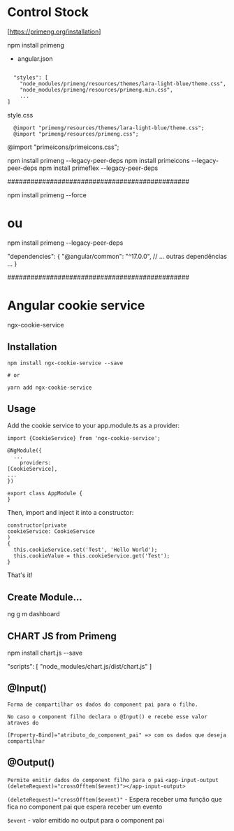 # Control Stock

[https://primeng.org/installation]

npm install primeng

- angular.json

```

  "styles": [
    "node_modules/primeng/resources/themes/lara-light-blue/theme.css",
    "node_modules/primeng/resources/primeng.min.css",
    ...
]

```

style.css

```
  @import "primeng/resources/themes/lara-light-blue/theme.css";
  @import "primeng/resources/primeng.css";
```
@import "primeicons/primeicons.css";

npm install primeng --legacy-peer-deps
npm install primeicons --legacy-peer-deps
npm install primeflex --legacy-peer-deps


###############################################

npm install primeng --force
# ou
npm install primeng --legacy-peer-deps


"dependencies": {
    "@angular/common": "^17.0.0",
    // ... outras dependências ...
}

###############################################

# Angular cookie service
ngx-cookie-service

## Installation

```
npm install ngx-cookie-service --save

# or

yarn add ngx-cookie-service
```

## Usage

Add the cookie service to your app.module.ts as a provider:

```
import {CookieService} from 'ngx-cookie-service';

@NgModule({
  ...
    providers:
[CookieService],
...
})

export class AppModule {
}
```

Then, import and inject it into a constructor:

```
constructor(private
cookieService: CookieService
)
{
  this.cookieService.set('Test', 'Hello World');
  this.cookieValue = this.cookieService.get('Test');
}
```
That's it!


## Create Module...


ng g m dashboard


## CHART JS from Primeng

npm install chart.js --save

"scripts": [
              "node_modules/chart.js/dist/chart.js"
            ] 








## @Input() 
`Forma de compartilhar os dados do component pai para o filho.`

`No caso o component filho declara o @Input() e recebe esse valor atraves do`

`[Property-Bind]="atributo_do_component_pai" => com os dados que deseja compartilhar`

## @Output()

`Permite emitir dados do component filho para o pai`
`<app-input-output (deleteRequest)="crossOfftem($event)"></app-input-output>`

`(deleteRequest)="crossOfftem($event)"` - Espera receber uma função que fica no component pai que espera receber um evento

`$event` - valor emitido no output para o component pai
